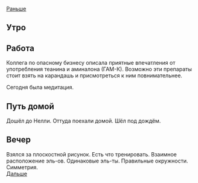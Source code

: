 [Раньше](2021.06.01.md)
## Утро
## Работа
Коллега по опасному бизнесу описала приятные впечатления от употребления теанина и аминалона (ГАМ-К). Возможно эти препараты стоит взять на карандашь и присмотреться к ним повнимательнее.

Сегодня была медитация.
## Путь домой
Дошёл до Нелли. Оттуда поехали домой. Шёл под дождём.
## Вечер
Взялся за плоскостной рисунок. Есть что тренировать. Взаимное расположение эль-ов. Одинаковые эль-ты. Правильные окружности. Симметрия.  
[Дальше](2021.06.03.md)